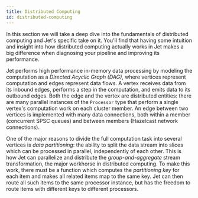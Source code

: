```yaml
---
title: Distributed Computing
id: distributed-computing
---
```


In this section we will take a deep dive into the fundamentals of
distributed computing and Jet's specific take on it. You'll find that
having some intuition and insight into how distributed computing
actually works in Jet makes a big difference when diagnosing your
pipeline and improving its performance.

Jet performs high performance in-memory data processing by modeling the
computation as a _Directed Acyclic Graph (DAG)_, where vertices
represent computation and edges represent data flows. A vertex receives
data from its inbound edges, performs a step in the computation, and
emits data to its outbound edges. Both the edge and the vertex are
distributed entities: there are many parallel instances of the
`Processor` type that perform a single vertex's computation work on
each cluster member. An edge between two vertices is implemented with
many data connections, both within a member (concurrent SPSC queues) and
between members (Hazelcast network connections).

One of the major reasons to divide the full computation task into
several vertices is _data partitioning_: the ability to split the data
stream into slices which can be processed in parallel, independently of
each other. This is how Jet can parallelize and distribute the
_group-and-aggregate_ stream transformation, the major workhorse in
distributed computing. To make this work, there must be a function which
computes the _partitioning key_ for each item and makes all related
items map to the same key. Jet can then route all such items to the same
processor instance, but has the freedom to route items with different
keys to different processors.
